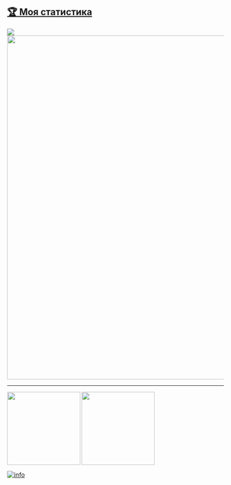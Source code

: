 <a href="https://github.com/ryo-ma/github-profile-trophy"><h2>🏆 Моя статистика</h2></a><img src="https://komarev.com/ghpvc/?username=buninsil&color=blueviolet&style=flat-square"/>
<a href="https://github.com/ryo-ma/github-profile-trophy">
  <img width=800 src="https://github-profile-trophy.vercel.app/?username=BuninSil&theme=radical&column=9&theme=gruvbox&no-frame=true"/>
</a>


---

<div>
  <img height="170" align="left" src="https://github-readme-stats.vercel.app/api?username=BuninSil&theme=radical&count_private=true&include_all_commits=true&hide_border=true" />
  <img height="170" src="https://github-readme-stats.vercel.app/api/top-langs/?username=BuninSil&layout=compact&theme=radical&hide_border=true" />
</div>

[![info](https://github-readme-stats-gray-alpha-29.vercel.app/api?username=BuninSil&count_private=true&show_icons=true&line_height=20)](https://github.com/anuraghazra/github-readme-stats)
